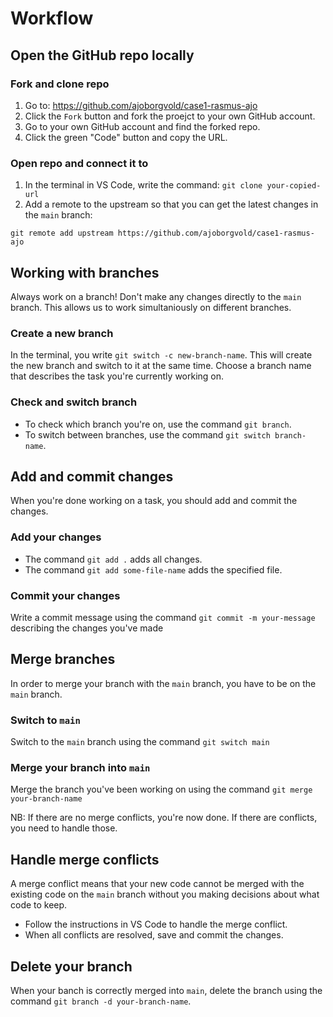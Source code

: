 # Workflow

## Open the GitHub repo locally

### Fork and clone repo

1. Go to: https://github.com/ajoborgvold/case1-rasmus-ajo
2. Click the `Fork` button and fork the proejct to your own GitHub account.
3. Go to your own GitHub account and find the forked repo.
4. Click the green "Code" button and copy the URL.

### Open repo and connect it to

1. In the terminal in VS Code, write the command:
   `git clone your-copied-url`
2. Add a remote to the upstream so that you can get the latest changes in the `main` branch:

`git remote add upstream https://github.com/ajoborgvold/case1-rasmus-ajo`

## Working with branches

Always work on a branch! Don't make any changes directly to the `main` branch. This allows us to work simultaniously on different branches.

### Create a new branch

In the terminal, you write `git switch -c new-branch-name`. This will create the new branch and switch to it at the same time. Choose a branch name that describes the task you're currently working on.

### Check and switch branch

- To check which branch you're on, use the command `git branch`.
- To switch between branches, use the command `git switch branch-name`.

## Add and commit changes

When you're done working on a task, you should add and commit the changes.

### Add your changes

- The command `git add .` adds all changes.
- The command `git add some-file-name` adds the specified file.

### Commit your changes

Write a commit message using the command `git commit -m your-message` describing the changes you've made

## Merge branches

In order to merge your branch with the `main` branch, you have to be on the `main` branch.

### Switch to `main`

Switch to the `main` branch using the command `git switch main`

### Merge your branch into `main`

Merge the branch you've been working on using the command `git merge your-branch-name`

NB: If there are no merge conflicts, you're now done. If there are conflicts, you need to handle those.

## Handle merge conflicts

A merge conflict means that your new code cannot be merged with the existing code on the `main` branch without you making decisions about what code to keep.

- Follow the instructions in VS Code to handle the merge conflict.
- When all conflicts are resolved, save and commit the changes.

## Delete your branch

When your banch is correctly merged into `main`, delete the branch using the command `git branch -d your-branch-name`.

```

```
